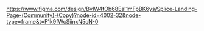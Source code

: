 https://www.figma.com/design/BvIW4tOb68Eal1mFpBK6ys/Splice-Landing-Page-(Community)-(Copy)?node-id=4002-32&node-type=frame&t=F1k9fWcSiinxN5cN-0